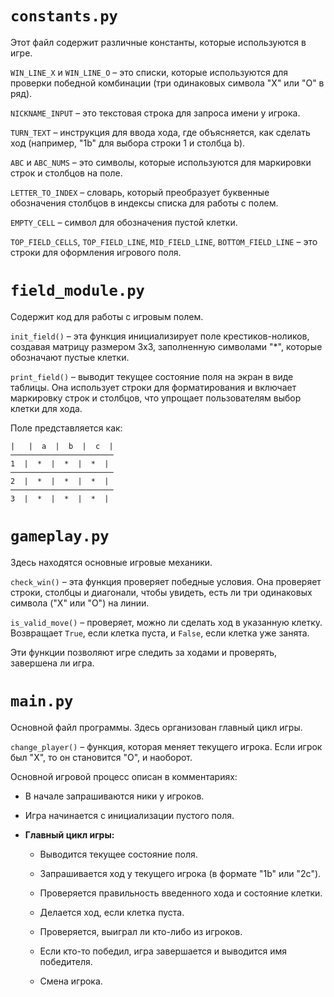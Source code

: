 # `constants.py`

Этот файл содержит различные константы, которые используются в игре.

`WIN_LINE_X` и `WIN_LINE_O` – это списки, которые используются для проверки победной комбинации (три одинаковых символа "X" или "O" в ряд).

`NICKNAME_INPUT` – это текстовая строка для запроса имени у игрока.

`TURN_TEXT` – инструкция для ввода хода, где объясняется, как сделать ход (например, "1b" для выбора строки 1 и столбца b).

`ABC` и `ABC_NUMS` – это символы, которые используются для маркировки строк и столбцов на поле.

`LETTER_TO_INDEX` – словарь, который преобразует буквенные обозначения столбцов в индексы списка для работы с полем.

`EMPTY_CELL` – символ для обозначения пустой клетки.

`TOP_FIELD_CELLS`, `TOP_FIELD_LINE`, `MID_FIELD_LINE`, `BOTTOM_FIELD_LINE` – это строки для оформления игрового поля.

# `field_module.py`

Содержит код для работы с игровым полем.

`init_field()` – эта функция инициализирует поле крестиков-ноликов, создавая матрицу размером 3x3, заполненную символами "*", которые обозначают пустые клетки.

`print_field()` – выводит текущее состояние поля на экран в виде таблицы. Она использует строки для форматирования и включает маркировку строк и столбцов, что упрощает пользователям выбор клетки для хода.

Поле представляется как:

```
|   |  a  |  b  |  c  |
───────────────────────
1  |  *  |  *  |  *  |
───────────────────────
2  |  *  |  *  |  *  |
───────────────────────
3  |  *  |  *  |  *  |
```

# `gameplay.py`

Здесь находятся основные игровые механики.

`check_win()` – эта функция проверяет победные условия. Она проверяет строки, столбцы и диагонали, чтобы увидеть, есть ли три одинаковых символа ("X" или "O") на линии.

`is_valid_move()` – проверяет, можно ли сделать ход в указанную клетку. Возвращает `True`, если клетка пуста, и `False`, если клетка уже занята.

Эти функции позволяют игре следить за ходами и проверять, завершена ли игра.

# `main.py`

Основной файл программы. Здесь организован главный цикл игры.

`change_player()` – функция, которая меняет текущего игрока. Если игрок был "X", то он становится "O", и наоборот.

Основной игровой процесс описан в комментариях:

- В начале запрашиваются ники у игроков.

- Игра начинается с инициализации пустого поля.

- **Главный цикл игры:**

    - Выводится текущее состояние поля.

    - Запрашивается ход у текущего игрока (в формате "1b" или "2c").

    - Проверяется правильность введенного хода и состояние клетки.

    - Делается ход, если клетка пуста.

    - Проверяется, выиграл ли кто-либо из игроков.

    - Если кто-то победил, игра завершается и выводится имя победителя.

    - Смена игрока.
